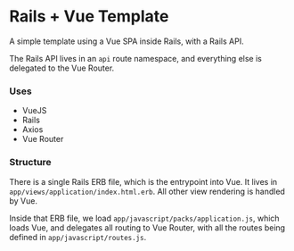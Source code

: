 # Rails + Vue Template

A simple template using a Vue SPA inside Rails, with a Rails API.

The Rails API lives in an `api` route namespace, and everything else is delegated to the Vue Router.

### Uses

- VueJS
- Rails
- Axios
- Vue Router

### Structure

There is a single Rails ERB file, which is the entrypoint into Vue. It lives in `app/views/application/index.html.erb`. All other view rendering is handled by Vue.

Inside that ERB file, we load `app/javascript/packs/application.js`, which loads Vue, and delegates all routing to Vue Router, with all the routes being defined in `app/javascript/routes.js`.
